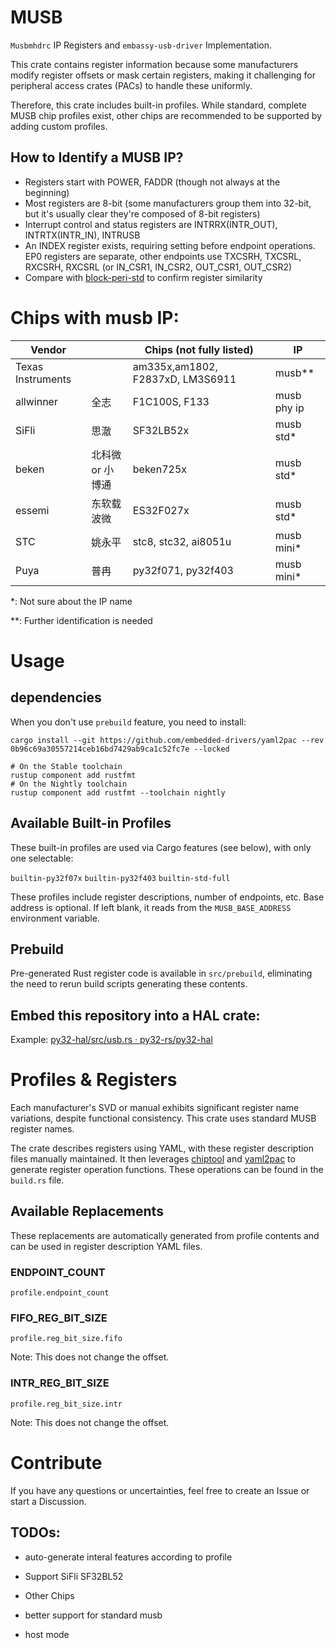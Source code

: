 # MUSB
`Musbmhdrc` IP Registers and `embassy-usb-driver` Implementation.



This crate contains register information because some manufacturers modify register offsets or mask certain registers, making it challenging for peripheral access crates (PACs) to handle these uniformly.

Therefore, this crate includes built-in profiles. While standard, complete MUSB chip profiles exist, other chips are recommended to be supported by adding custom profiles.

## How to Identify a MUSB IP?
- Registers start with POWER, FADDR (though not always at the beginning)
- Most registers are 8-bit (some manufacturers group them into 32-bit, but it's usually clear they're composed of 8-bit registers)
- Interrupt control and status registers are INTRRX(INTR_OUT), INTRTX(INTR_IN), INTRUSB
- An INDEX register exists, requiring setting before endpoint operations. EP0 registers are separate, other endpoints use TXCSRH, TXCSRL, RXCSRH, RXCSRL (or IN_CSR1, IN_CSR2, OUT_CSR1, OUT_CSR2)
- Compare with [block-peri-std](registers/blocks/peri_std.yaml) to confirm register similarity

# Chips with musb IP:

| Vendor            |                  | Chips (not fully listed)         | IP          |
| ----------------- | ---------------- | -------------------------------- | ----------- |
| Texas Instruments |                  | am335x,am1802, F2837xD, LM3S6911 | musb**      |
| allwinner         | 全志             | F1C100S, F133                    | musb phy ip |
| SiFli             | 思澈             | SF32LB52x                        | musb std*   |
| beken             | 北科微 or 小博通 | beken725x                        | musb std*   |
| essemi            | 东软载波微       | ES32F027x                        | musb std*   |
| STC               | 姚永平           | stc8, stc32, ai8051u             | musb mini*  |
| Puya              | 普冉             | py32f071, py32f403               | musb mini*  |

*: Not sure about the IP name

**: Further identification is needed

# Usage

## dependencies

When you don't use `prebuild` feature, you need to install:

``` shell
cargo install --git https://github.com/embedded-drivers/yaml2pac --rev 0b96c69a30557214ceb16bd7429ab9ca1c52fc7e --locked

# On the Stable toolchain
rustup component add rustfmt
# On the Nightly toolchain
rustup component add rustfmt --toolchain nightly
```

## Available Built-in Profiles

These built-in profiles are used via Cargo features (see below), with only one selectable:

`builtin-py32f07x`    `builtin-py32f403`    `builtin-std-full`

These profiles include register descriptions, number of endpoints, etc.
Base address is optional. If left blank, it reads from the `MUSB_BASE_ADDRESS` environment variable.

## Prebuild

Pre-generated Rust register code is available in `src/prebuild`, eliminating the need to rerun build scripts generating these contents.

## Embed this repository into a HAL crate:

Example: [py32-hal/src/usb.rs · py32-rs/py32-hal](https://github.com/py32-rs/py32-hal/blob/main/src/usb.rs)

# Profiles & Registers

Each manufacturer's SVD or manual exhibits significant register name variations, despite functional consistency. This crate uses standard MUSB register names.

The crate describes registers using YAML, with these register description files manually maintained. It then leverages [chiptool](https://github.com/embassy-rs/chiptool) and [yaml2pac](https://github.com/embedded-drivers/yaml2pac) to generate register operation functions. These operations can be found in the `build.rs` file.

## Available Replacements

These replacements are automatically generated from profile contents and can be used in register description YAML files.

### ENDPOINT_COUNT

`profile.endpoint_count`

### FIFO_REG_BIT_SIZE

`profile.reg_bit_size.fifo`

Note: This does not change the offset.

### INTR_REG_BIT_SIZE

`profile.reg_bit_size.intr`

Note: This does not change the offset.

# Contribute

If you have any questions or uncertainties, feel free to create an Issue or start a Discussion.

## TODOs:

- auto-generate interal features according to profile

- Support SiFli SF32BL52
- Other Chips
- better support for standard musb
- host mode 